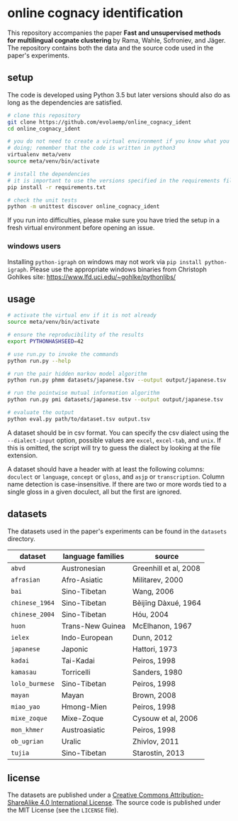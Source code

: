 # online cognacy identification

This repository accompanies the paper **Fast and unsupervised methods for
multilingual cognate clustering** by Rama, Wahle, Sofroniev, and Jäger. The
repository contains both the data and the source code used in the paper's
experiments.


## setup

The code is developed using Python 3.5 but later versions should also do as long
as the dependencies are satisfied.

```bash
# clone this repository
git clone https://github.com/evolaemp/online_cognacy_ident
cd online_cognacy_ident

# you do not need to create a virtual environment if you know what you are
# doing; remember that the code is written in python3
virtualenv meta/venv
source meta/venv/bin/activate

# install the dependencies
# it is important to use the versions specified in the requirements file
pip install -r requirements.txt

# check the unit tests
python -m unittest discover online_cognacy_ident
```

If you run into difficulties, please make sure you have tried the setup in a
fresh virtual environment before opening an issue.

### windows users

Installing `python-igraph` on windows may not work via `pip install python-igraph`.
Please use the appropriate windows binaries from Christoph Gohlkes site:
https://www.lfd.uci.edu/~gohlke/pythonlibs/


## usage

```bash
# activate the virtual env if it is not already
source meta/venv/bin/activate

# ensure the reproducibility of the results
export PYTHONHASHSEED=42

# use run.py to invoke the commands
python run.py --help

# run the pair hidden markov model algorithm
python run.py phmm datasets/japanese.tsv --output output/japanese.tsv

# run the pointwise mutual information algorithm
python run.py pmi datasets/japanese.tsv --output output/japanese.tsv

# evaluate the output
python eval.py path/to/dataset.tsv output.tsv
```

A dataset should be in csv format. You can specify the csv dialect using the
`--dialect-input` option, possible values are `excel`, `excel-tab`, and `unix`.
If this is omitted, the script will try to guess the dialect by looking at the
file extension.

A dataset should have a header with at least the following columns: `doculect`
or `language`, `concept` or `gloss`, and `asjp` or `transcription`. Column name
detection is case-insensitive. If there are two or more words tied to a single
gloss in a given doculect, all but the first are ignored.


## datasets

The datasets used in the paper's experiments can be found in the `datasets`
directory.

| dataset            | language families        | source                    |
|--------------------|--------------------------|---------------------------|
| `abvd`             | Austronesian             | Greenhill et al, 2008     |
| `afrasian`         | Afro-Asiatic             | Militarev, 2000           |
| `bai`              | Sino-Tibetan             | Wang, 2006                |
| `chinese_1964`     | Sino-Tibetan             | Běijīng Dàxué, 1964       |
| `chinese_2004`     | Sino-Tibetan             | Hóu, 2004                 |
| `huon`             | Trans-New Guinea         | McElhanon, 1967           |
| `ielex`            | Indo-European            | Dunn, 2012                |
| `japanese`         | Japonic                  | Hattori, 1973             |
| `kadai`            | Tai-Kadai                | Peiros, 1998              |
| `kamasau`          | Torricelli               | Sanders, 1980             |
| `lolo_burmese`     | Sino-Tibetan             | Peiros, 1998              |
| `mayan`            | Mayan                    | Brown, 2008               |
| `miao_yao`         | Hmong-Mien               | Peiros, 1998              |
| `mixe_zoque`       | Mixe-Zoque               | Cysouw et al, 2006        |
| `mon_khmer`        | Austroasiatic            | Peiros, 1998              |
| `ob_ugrian`        | Uralic                   | Zhivlov, 2011             |
| `tujia`            | Sino-Tibetan             | Starostin, 2013           |


## license

The datasets are published under a [Creative Commons Attribution-ShareAlike 4.0
International License](https://creativecommons.org/licenses/by-sa/4.0/). The
source code is published under the MIT License (see the `LICENSE` file).

